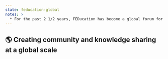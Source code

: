 ```yaml
---
state: feducation-global
notes: >
  * For the past 2 1/2 years, FEDucation has become a global forum for discussing topics important to our FED community led by experts inside and outside the community.
---
```

## 🌎 Creating community and knowledge sharing at a global scale
